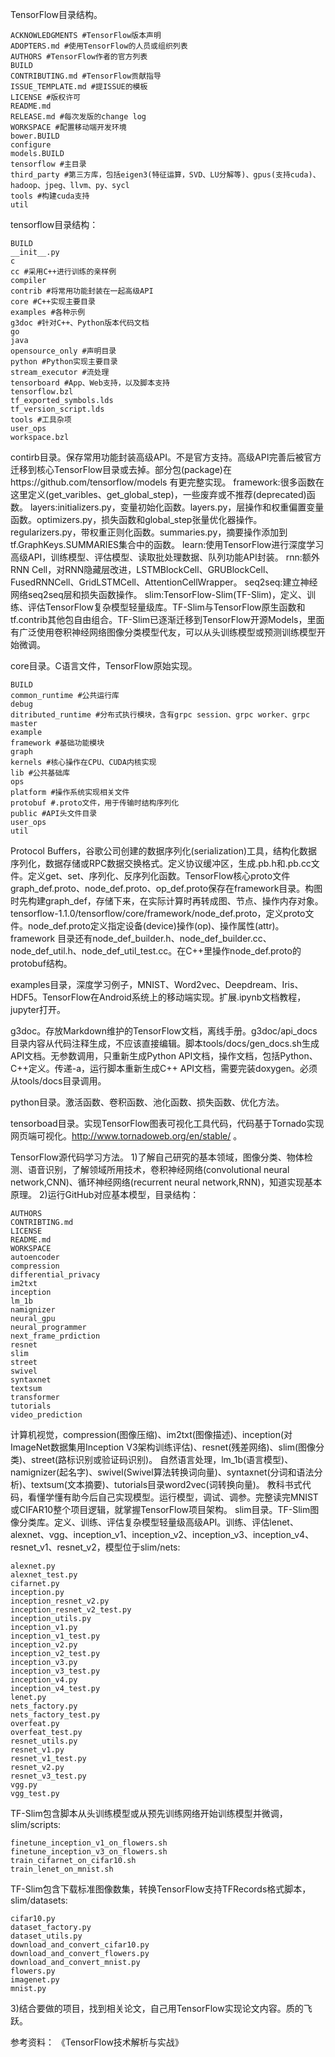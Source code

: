 TensorFlow目录结构。

    ACKNOWLEDGMENTS #TensorFlow版本声明
    ADOPTERS.md #使用TensorFlow的人员或组织列表
    AUTHORS #TensorFlow作者的官方列表
    BUILD
    CONTRIBUTING.md #TensorFlow贡献指导
    ISSUE_TEMPLATE.md #提ISSUE的模板
    LICENSE #版权许可
    README.md
    RELEASE.md #每次发版的change log
    WORKSPACE #配置移动端开发环境
    bower.BUILD
    configure
    models.BUILD
    tensorflow #主目录
    third_party #第三方库，包括eigen3(特征运算，SVD、LU分解等)、gpus(支持cuda)、hadoop、jpeg、llvm、py、sycl
    tools #构建cuda支持
    util

tensorflow目录结构：

    BUILD
    __init__.py
    c
    cc #采用C++进行训练的亲样例
    compiler
    contrib #将常用功能封装在一起高级API
    core #C++实现主要目录
    examples #各种示例
    g3doc #针对C++、Python版本代码文档
    go
    java
    opensource_only #声明目录
    python #Python实现主要目录
    stream_executor #流处理
    tensorboard #App、Web支持，以及脚本支持
    tensorflow.bzl
    tf_exported_symbols.lds
    tf_version_script.lds
    tools #工具杂项
    user_ops
    workspace.bzl

contirb目录。保存常用功能封装高级API。不是官方支持。高级API完善后被官方迁移到核心TensorFlow目录或去掉。部分包(package)在https://github.com/tensorflow/models 有更完整实现。
framework:很多函数在这里定义(get_varibles、get_global_step)，一些废弃或不推荐(deprecated)函数。
layers:initializers.py，变量初始化函数。layers.py，层操作和权重偏置变量函数。optimizers.py，损失函数和global_step张量优化器操作。regularizers.py，带权重正则化函数。summaries.py，摘要操作添加到tf.GraphKeys.SUMMARIES集合中的函数。
learn:使用TensorFlow进行深度学习高级API，训练模型、评估模型、读取批处理数据、队列功能API封装。
rnn:额外RNN Cell，对RNN隐藏层改进，LSTMBlockCell、GRUBlockCell、FusedRNNCell、GridLSTMCell、AttentionCellWrapper。
seq2seq:建立神经网络seq2seq层和损失函数操作。
slim:TensorFlow-Slim(TF-Slim)，定义、训练、评估TensorFlow复杂模型轻量级库。TF-Slim与TensorFlow原生函数和tf.contrib其他包自由组合。TF-Slim已逐渐迁移到TensorFlow开源Models，里面有广泛使用卷积神经网络图像分类模型代友，可以从头训练模型或预测训练模型开始微调。

core目录。C语言文件，TensorFlow原始实现。

    BUILD
    common_runtime #公共运行库
    debug
    ditributed_runtime #分布式执行模块，含有grpc session、grpc worker、grpc master
    example
    framework #基础功能模块
    graph
    kernels #核心操作在CPU、CUDA内核实现
    lib #公共基础库
    ops
    platform #操作系统实现相关文件
    protobuf #.proto文件，用于传输时结构序列化
    public #API头文件目录
    user_ops
    util
Protocol Buffers，谷歌公司创建的数据序列化(serialization)工具，结构化数据序列化，数据存储或RPC数据交换格式。定义协议缓冲区，生成.pb.h和.pb.cc文件。定义get、set、序列化、反序列化函数。TensorFlow核心proto文件graph_def.proto、node_def.proto、op_def.proto保存在framework目录。构图时先构建graph_def，存储下来，在实际计算时再转成图、节点、操作内存对象。
tensorflow-1.1.0/tensorflow/core/framework/node_def.proto，定义proto文件。node_def.proto定义指定设备(device)操作(op)、操作属性(attr)。
framework 目录还有node_def_builder.h、node_def_builder.cc、node_def_util.h、node_def_util_test.cc。在C++里操作node_def.proto的protobuf结构。

examples目录，深度学习例子，MNIST、Word2vec、Deepdream、Iris、HDF5。TensorFlow在Android系统上的移动端实现。扩展.ipynb文档教程，jupyter打开。

g3doc。存放Markdown维护的TensorFlow文档，离线手册。g3doc/api_docs目录内容从代码注释生成，不应该直接编辑。脚本tools/docs/gen_docs.sh生成API文档。无参数调用，只重新生成Python API文档，操作文档，包括Python、C++定义。传递-a，运行脚本重新生成C++ API文档，需要完装doxygen。必须从tools/docs目录调用。

python目录。激活函数、卷积函数、池化函数、损失函数、优化方法。

tensorboad目录。实现TensorFlow图表可视化工具代码，代码基于Tornado实现网页端可视化。http://www.tornadoweb.org/en/stable/ 。

TensorFlow源代码学习方法。
1)了解自己研究的基本领域，图像分类、物体检测、语音识别，了解领域所用技术，卷积神经网络(convolutional neural network,CNN)、循环神经网络(recurrent neural network,RNN)，知道实现基本原理。
2)运行GitHub对应基本模型，目录结构：

    AUTHORS
    CONTRIBTING.md
    LICENSE
    README.md
    WORKSPACE
    autoencoder
    compression
    differential_privacy
    im2txt
    inception
    lm_1b
    namignizer
    neural_gpu
    neural_programmer
    next_frame_prdiction
    resnet
    slim
    street
    swivel
    syntaxnet
    textsum
    transformer
    tutorials
    video_prediction
计算机视觉，compression(图像压缩)、im2txt(图像描述)、inception(对ImageNet数据集用Inception V3架构训练评估)、resnet(残差网络)、slim(图像分类)、street(路标识别或验证码识别)。
自然语言处理，lm_1b(语言模型)、namignizer(起名字)、swivel(Swivel算法转换词向量)、syntaxnet(分词和语法分析)、textsum(文本摘要)、tutorials目录word2vec(词转换向量)。
教科书式代码，看懂学懂有助今后自己实现模型。运行模型，调试、调参。完整读完MNIST或CIFAR10整个项目逻辑，就掌握TensorFlow项目架构。
slim目录。TF-Slim图像分类库。定义、训练、评估复杂模型轻量级高级API。训练、评估lenet、alexnet、vgg、inception_v1、inception_v2、inception_v3、inception_v4、resnet_v1、resnet_v2，模型位于slim/nets:

    alexnet.py
    alexnet_test.py
    cifarnet.py
    inception.py
    inception_resnet_v2.py
    inception_resnet_v2_test.py
    inception_utils.py
    inception_v1.py
    inception_v1_test.py
    inception_v2.py
    inception_v2_test.py
    inception_v3.py
    inception_v3_test.py
    inception_v4.py
    inception_v4_test.py
    lenet.py
    nets_factory.py
    nets_factory_test.py
    overfeat.py
    overfeat_test.py
    resnet_utils.py
    resnet_v1.py
    resnet_v1_test.py
    resnet_v2.py
    resnet_v3_test.py
    vgg.py
    vgg_test.py
TF-Slim包含脚本从头训练模型或从预先训练网络开始训练模型并微调，slim/scripts:

    finetune_inception_v1_on_flowers.sh
    finetune_inception_v3_on_flowers.sh
    train_cifarnet_on_cifar10.sh
    train_lenet_on_mnist.sh
TF-Slim包含下载标准图像数集，转换TensorFlow支持TFRecords格式脚本，slim/datasets:

    cifar10.py
    dataset_factory.py
    dataset_utils.py
    download_and_convert_cifar10.py
    download_and_convert_flowers.py
    download_and_convert_mnist.py
    flowers.py
    imagenet.py
    mnist.py
3)结合要做的项目，找到相关论文，自己用TensorFlow实现论文内容。质的飞跃。

参考资料：
《TensorFlow技术解析与实战》



